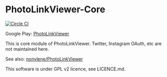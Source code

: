 PhotoLinkViewer-Core
===============

[![Circle CI](https://circleci.com/gh/nonylene/PhotoLinkViewer-Core.svg?style=svg)](https://circleci.com/gh/nonylene/PhotoLinkViewer-Core)

Google Play: [PhotoLinkViewer](https://play.google.com/store/apps/details?id=net.nonylene.photolinkviewer)

This is core module of PhotoLinkViewer. Twitter, Instagram OAuth, etc are not maintained here.

See also: [nonylene/PhotoLinkViewer](https://github.com/nonylene/PhotoLinkViewer)

This software is under GPL v2 licence, see LICENCE.md.
